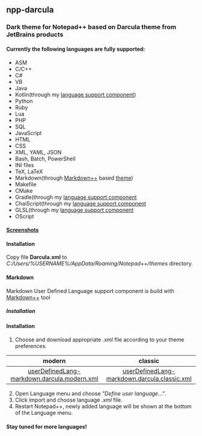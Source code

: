 ## npp-darcula

### Dark theme for Notepad++ based on Darcula theme from JetBrains products

#### Currently the following languages are fully supported:
* ASM
* C/C++
* C#
* VB
* Java
* Kotlin(through my [language support component](https://github.com/gogo2/npp-kotlin-gradle))
* Python
* Ruby
* Lua
* PHP
* SQL
* JavaScript
* HTML
* CSS
* XML, YAML, JSON
* Bash, Batch, PowerShell
* INI files
* TeX, LaTeX
* Markdown(through [Markdown++](https://github.com/Edditoria/markdown-plus-plus) based [theme](https://github.com/gogo2/npp-darcula/tree/master/markdown-plus-plus-theme-darcula))
* Makefile
* CMake 
* Gradle(through my [language support component](https://github.com/gogo2/npp-kotlin-gradle)
* ChaiScript(through my [language support component](https://github.com/ChaiScript/npp-chaiscript)
* GLSL(through my [language support component](https://github.com/gogo2/npp-glsl)
* OScript

#### [Screenshots](https://github.com/gogo2/npp-darcula/tree/master/img) 

#### Installation
Copy file **Darcula.xml** to _C:/Users/%USERNAME%/AppData/Roaming/Notepad++/themes_ directory.

#### Markdown

Markdown User Defined Language support component is build with [Markdown++](https://github.com/Edditoria/markdown-plus-plus) tool

##### Installation

#### Installation

1. Choose and download appropriate _.xml_ file according to your theme preferences.

| modern | classic |
|:------:|:-------:|
| [userDefinedLang-markdown.darcula.modern.xml][darcula_modern_xml] | [userDefinedLang-markdown.darcula.classic.xml][darcula_classic_xml] |	

2. Open Language menu and choose _"Define user language..."_.
3. Click import and choose language _.xml_ file.
4. Restart Notepad++, newly added language will be shown at the bottom of the Language menu.


[darcula_modern_xml]: https://raw.githubusercontent.com/gogo2/npp-darcula/master/markdown-plus-plus-theme-darcula/userDefinedLang-markdown.darcula.modern.xml
[darcula_classic_xml]: https://raw.githubusercontent.com/gogo2/npp-darcula/master/markdown-plus-plus-theme-darcula/userDefinedLang-markdown.darcula.classic.xml


#### Stay tuned for more languages!







